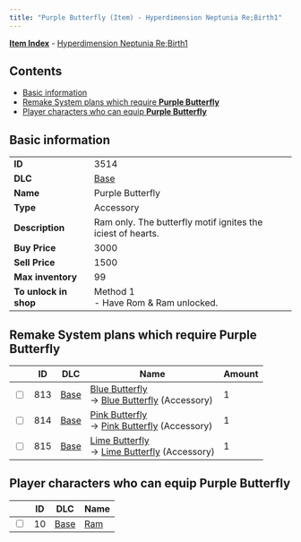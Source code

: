 ```yaml
---
title: "Purple Butterfly (Item) - Hyperdimension Neptunia Re;Birth1"
---
```


[**Item Index**](/neptunia/rb1/item/index.html) - [Hyperdimension Neptunia Re;Birth1](/neptunia/rb1)

## Contents

- [Basic information](#basic-information)
- [Remake System plans which require **Purple Butterfly**](#remake-system-plans-which-require-purple-butterfly)
- [Player characters who can equip **Purple Butterfly**](#player-characters-who-can-equip-purple-butterfly)

## Basic information

|   |   |
| -- | -- |
| **ID** | 3514 |
| **DLC** | [Base](/neptunia/rb1/dlc/1-base.html) |
| **Name** | Purple Butterfly |
| **Type** | Accessory |
| **Description** | Ram only. The butterfly motif ignites the iciest of hearts. |
| **Buy Price** | 3000 |
| **Sell Price** | 1500 |
| **Max inventory** | 99 |
| **To unlock in shop** | Method 1<br />- Have Rom & Ram unlocked. |

## Remake System plans which require **Purple Butterfly**

|    | ID | DLC | Name | Amount |
| -- | -- | --- | ---- | ------ |
| <input type="checkbox" id="rb1-remake-1-813" class="trackbox" /> | 813 | [Base](/neptunia/rb1/dlc/1-base.html) | [Blue Butterfly](/neptunia/rb1/remake/1-813-blue-butterfly.html)<br />→ [Blue Butterfly](/neptunia/rb1/item/1-3515-blue-butterfly.html) (Accessory) | 1 |
| <input type="checkbox" id="rb1-remake-1-814" class="trackbox" /> | 814 | [Base](/neptunia/rb1/dlc/1-base.html) | [Pink Butterfly](/neptunia/rb1/remake/1-814-pink-butterfly.html)<br />→ [Pink Butterfly](/neptunia/rb1/item/1-3516-pink-butterfly.html) (Accessory) | 1 |
| <input type="checkbox" id="rb1-remake-1-815" class="trackbox" /> | 815 | [Base](/neptunia/rb1/dlc/1-base.html) | [Lime Butterfly](/neptunia/rb1/remake/1-815-lime-butterfly.html)<br />→ [Lime Butterfly](/neptunia/rb1/item/1-3517-lime-butterfly.html) (Accessory) | 1 |

## Player characters who can equip **Purple Butterfly**

|    | ID | DLC | Name |
| -- | -- | --- | ---- |
| <input type="checkbox" id="rb1-player-1-10" class="trackbox" /> | 10 | [Base](/neptunia/rb1/dlc/1-base.html) | [Ram](/neptunia/rb1/player/1-10-ram.html) |